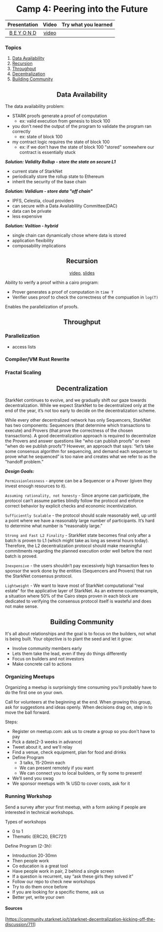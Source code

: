 <div align="center">
    <h1>Camp 4: Peering into the Future</h1>

|Presentation|Video|Try what you learned|
|:----:|:----:|:----:|
|[B E Y O N D](https://drive.google.com/file/d/1LOvpX8mXvXIXaj2eybQz6ZvnvtkiTi8n/view?usp=sharing)|[video](https://drive.google.com/file/d/1o8vbsAWQs0VndlUWhmsKckdyNr7HYeCx/view?usp=sharing)|  |

</div>

### Topics

<ol>
    <li><a href="#data_availability">Data Availability</a></a>
    <li><a href="#recursion">Recursion</a></a>
    <li><a href="#throughput">Throughput</a></a>
    <li><a href="#decentralization">Decentralization</a></a>
    <li><a href="#community">Building Community</a></a>
</ol>

<h2 align="center" id="data_availability">Data Availability</h2>

The data availability problem:

- STARK proofs generate a proof of computation
  - ex: valid execution from genesis to block 100
- you don't need the output of the program to validate the program ran correctly
  - ex: state of block 100
- my contract logic requires the state of block 100
  - ex: if we don't have the state of block 100 "stored" somewhere our contract is essentially stuck

***Solution: Validity Rollup - store the state on secure L1***

- current state of StarkNet
- periodically store the rollup state to Ethereum
- inherit the security of the base chain

***Solution: Validium - store data "off chain"***

- IPFS, Celestia, cloud providers
- can secure with a Data Availablility Committee(DAC)
- data can be private
- less expensive

***Solution: Volition - hybrid***

- single chain can dynamically chose where data is stored
- application flexibility
- composability implications

<div align="center">

<h2 id="recursion">Recursion</h2>

[video](https://www.youtube.com/watch?v=hjTCIT9BGkA), [slides](https://docs.google.com/presentation/d/e/2PACX-1vRbnDDuGdjcMaUAg1rRztGsLpGhtPsMX1vCKk-sX4v0cHMZdOMWZh177qXYM8lacqGoSJ4X8NvEg8RX/pub?slide=id.g12fb33eb0c0_0_386)
</div>

Ability to verify a proof within a cairo program:

- Prover generates a proof of computation in `time T`
- Verifier uses proof to check the correctness of the compuation in `log(T)`

Enables the parallelization of proofs.

<h2 align="center" id="throughput">Throughput</h2>

### Parallelization

- access lists

### Compiler/VM Rust Rewrite

### Fractal Scaling

<h2 align="center" id="decentralization">Decentralization</h2>

StarkNet continues to evolve, and we gradually shift our gaze towards decentralization. While we expect StarkNet to be decentralized only at the end of the year, it’s not too early to decide on the decentralization scheme.

While every other decentralized network has only Sequencers, StarkNet has two components: Sequencers (that determine which transactions to execute) and Provers (that prove the correctness of the chosen transactions). A good decentralization approach is required to decentralize the Provers and answer questions like “who can publish proofs” or even “when do we publish proofs”? However, an approach that says: “let’s take some consensus algorithm for sequencing, and demand each sequencer to prove what he sequenced” is too naive and creates what we refer to as the "handoff problem.”

***Design Goals:***

`Permissionlessness` - anyone can be a Sequencer or a Prover (given they invest enough resources to it).

`Assuming rationality, not honesty` - Since anyone can participate, the protocol can’t assume parties blindly follow the protocol and enforce correct behavior by explicit checks and economic incentivization.

`Sufficiently Scalable` - the protocol should scale reasonably well, up until a point where we have a reasonably large number of participants. It’s hard to determine what number is “reasonably large.”

`Strong and Fast L2 Finality` - StarkNet state becomes final only after a batch is proven to L1 (which might take as long as several hours today). Therefore, the L2 decentralization protocol should make meaningful commitments regarding the planned execution order well before the next batch is proved.

`Inexpensive` - the users shouldn’t pay excessively high transaction fees to sponsor the work done by the entities (Sequencers and Provers) that run the StarkNet consensus protocol.

`Lightweight` - We want to leave most of StarkNet computational “real estate” for the applicative layer of StarkNet. As an extreme counterexample, a situation where 50% of the Cairo steps proven in each block are dedicated to verifying the consensus protocol itself is wasteful and does not make sense.

<h2 align="center" id="community">Building Community</h2>

It's all about relationships and the goal is to focus on the builders, not what is being built. Your objective is to plant the seed and let it grow:

- Involve community members early
- Lets them take the lead, even if they do things differently
- Focus on builders and not investors
- Make concrete call to actions

<h3>Organizing Meetups</h3>

Organizing a meetup is surprisingly time consuming you’ll probably have to do the first one on your own.

Call for volunteers at the beginning at the end. When growing this group, ask for suggestions and ideas openly.
When decisions drag on, step in to move the ball forward.

Steps:

- Register on meetup.com: ask us to create a group so you don't have to pay
- Pick a date(2-3 weeks in advance)
- Tweet about it, and we'll relay
- Find a venue, check equipment, plan for food and drinks
- Define Program
  - 3 talks, 15-20min each
  - We can present remotely if you want
  - We can connect you to local builders, or fly some to present!
- We’ll send you swag
- We sponsor meetups with 1k USD to cover costs, ask for it

<h3>Running Workshop</h3>
Send a survey after your first meetup, with a form asking if people are interested in technical workshops.

Types of workshops

- 0 to 1
- Thematic (ERC20, ERC721)

Define Program (2-3h):

- Introduction 20-30mn
- Then people work
- Co education is a great tool
- Have people work in pair, 2 behind a single screen
- If a question is recurrent, say “ask these girls they solved it”
- Follow our repo to check new workshops
- Try to do them once before
- If you are looking for a specific theme, ask us
- Better yet, write your own

#### Sources

[<https://community.starknet.io/t/starknet-decentralization-kicking-off-the-discussion/711>]
